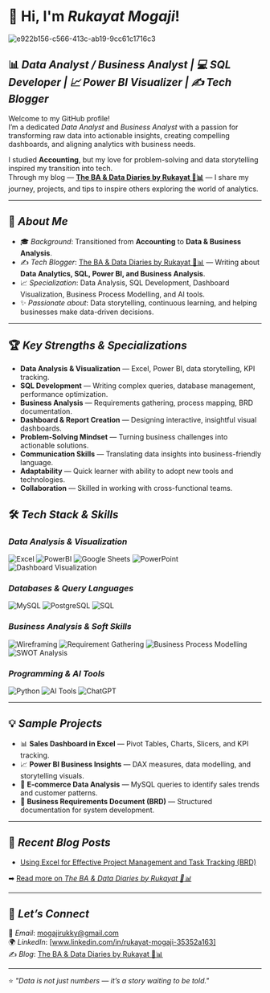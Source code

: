 # 👋 Hi, I'm *Rukayat Mogaji*!

![e922b156-c566-413c-ab19-9cc61c1716c3](https://github.com/user-attachments/assets/2c448571-1958-4498-b213-d367d2a7f045)



## 📊 *Data Analyst / Business Analyst | 💻 SQL Developer | 📈 Power BI Visualizer | ✍️ Tech Blogger*

Welcome to my GitHub profile!  
I’m a dedicated *Data Analyst* and *Business Analyst* with a passion for transforming raw data into actionable insights, creating compelling dashboards, and aligning analytics with business needs.  

I studied **Accounting**, but my love for problem-solving and data storytelling inspired my transition into tech.  
Through my blog — **[The BA & Data Diaries by Rukayat 📖📊](https://rukayat.hashnode.dev/)** — I share my journey, projects, and tips to inspire others exploring the world of analytics.  

---

## 🚀 *About Me*
- 🎓 *Background*: Transitioned from **Accounting** to **Data & Business Analysis**.  
- ✍️ *Tech Blogger*: [The BA & Data Diaries by Rukayat 📖📊](https://rukayat.hashnode.dev/) — Writing about **Data Analytics, SQL, Power BI, and Business Analysis**.  
- 📈 *Specialization*: Data Analysis, SQL Development, Dashboard Visualization, Business Process Modelling, and AI tools.  
- ✨ *Passionate about*: Data storytelling, continuous learning, and helping businesses make data-driven decisions.

---

## 🏆 *Key Strengths & Specializations*
- **Data Analysis & Visualization** — Excel, Power BI, data storytelling, KPI tracking.  
- **SQL Development** — Writing complex queries, database management, performance optimization.  
- **Business Analysis** — Requirements gathering, process mapping, BRD documentation.  
- **Dashboard & Report Creation** — Designing interactive, insightful visual dashboards.  
- **Problem-Solving Mindset** — Turning business challenges into actionable solutions.  
- **Communication Skills** — Translating data insights into business-friendly language.  
- **Adaptability** — Quick learner with ability to adopt new tools and technologies.  
- **Collaboration** — Skilled in working with cross-functional teams.


## 🛠 *Tech Stack & Skills*

### *Data Analysis & Visualization*
![Excel](https://img.shields.io/badge/Microsoft%20Excel-217346?style=for-the-badge&logo=microsoft-excel&logoColor=white)
![PowerBI](https://img.shields.io/badge/PowerBI-F2C811?style=for-the-badge&logo=powerbi&logoColor=black)
![Google Sheets](https://img.shields.io/badge/Google%20Sheets-34A853?style=for-the-badge&logo=google-sheets&logoColor=white)
![PowerPoint](https://img.shields.io/badge/PowerPoint-B7472A?style=for-the-badge&logo=microsoft-powerpoint&logoColor=white)
![Dashboard Visualization](https://img.shields.io/badge/Dashboard%20Visualization-007ACC?style=for-the-badge&logo=data&logoColor=white)

### *Databases & Query Languages*
![MySQL](https://img.shields.io/badge/MySQL-005C84?style=for-the-badge&logo=mysql&logoColor=white)
![PostgreSQL](https://img.shields.io/badge/PostgreSQL-336791?style=for-the-badge&logo=postgresql&logoColor=white)
![SQL](https://img.shields.io/badge/SQL-003B57?style=for-the-badge&logo=sqlite&logoColor=white)

### *Business Analysis & Soft Skills*
![Wireframing](https://img.shields.io/badge/Wireframing-FF5722?style=for-the-badge&logo=figma&logoColor=white)
![Requirement Gathering](https://img.shields.io/badge/Requirement%20Gathering-43A047?style=for-the-badge&logo=data&logoColor=white)
![Business Process Modelling](https://img.shields.io/badge/Business%20Process%20Modelling-8E24AA?style=for-the-badge&logo=workflow&logoColor=white)
![SWOT Analysis](https://img.shields.io/badge/SWOT%20Analysis-1E88E5?style=for-the-badge&logo=analysis&logoColor=white)

### *Programming & AI Tools*
![Python](https://img.shields.io/badge/Python-3776AB?style=for-the-badge&logo=python&logoColor=white)
![AI Tools](https://img.shields.io/badge/AI%20Tools-FF9800?style=for-the-badge&logo=artificial-intelligence&logoColor=white)
![ChatGPT](https://img.shields.io/badge/ChatGPT-00A67E?style=for-the-badge&logo=openai&logoColor=white)

---

## 💡 *Sample Projects*
- 📊 **Sales Dashboard in Excel** — Pivot Tables, Charts, Slicers, and KPI tracking.  
- 📈 **Power BI Business Insights** — DAX measures, data modelling, and storytelling visuals.  
- 🛒 **E-commerce Data Analysis** — MySQL queries to identify sales trends and customer patterns.  
- 📂 **Business Requirements Document (BRD)** — Structured documentation for system development.  

---

## 📝 *Recent Blog Posts*
<!-- BLOG-POST-LIST:START -->
- [Using Excel for Effective Project Management and Task Tracking (BRD)](https://rukayat.hashnode.dev/)
<!-- BLOG-POST-LIST:END -->

➡ [Read more on *The BA & Data Diaries by Rukayat 📖📊*](https://rukayat.hashnode.dev/)

---

## 🤝 *Let’s Connect*
📧 *Email*: mogajirukky@gmail.com  
🌍 *LinkedIn*: [www.linkedin.com/in/rukayat-mogaji-35352a163]  
✍️ *Blog*: [The BA & Data Diaries by Rukayat 📖📊](https://rukayat.hashnode.dev/)  

---

⭐ *"Data is not just numbers — it’s a story waiting to be told."*
